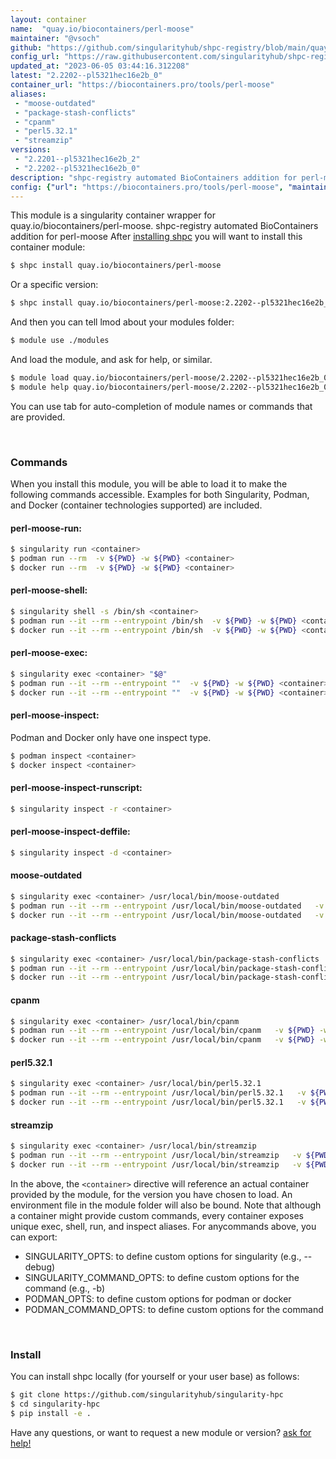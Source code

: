 ```yaml
---
layout: container
name:  "quay.io/biocontainers/perl-moose"
maintainer: "@vsoch"
github: "https://github.com/singularityhub/shpc-registry/blob/main/quay.io/biocontainers/perl-moose/container.yaml"
config_url: "https://raw.githubusercontent.com/singularityhub/shpc-registry/main/quay.io/biocontainers/perl-moose/container.yaml"
updated_at: "2023-06-05 03:44:16.312208"
latest: "2.2202--pl5321hec16e2b_0"
container_url: "https://biocontainers.pro/tools/perl-moose"
aliases:
 - "moose-outdated"
 - "package-stash-conflicts"
 - "cpanm"
 - "perl5.32.1"
 - "streamzip"
versions:
 - "2.2201--pl5321hec16e2b_2"
 - "2.2202--pl5321hec16e2b_0"
description: "shpc-registry automated BioContainers addition for perl-moose"
config: {"url": "https://biocontainers.pro/tools/perl-moose", "maintainer": "@vsoch", "description": "shpc-registry automated BioContainers addition for perl-moose", "latest": {"2.2202--pl5321hec16e2b_0": "sha256:d98e9d53ba86183551e69cbfd3679c6a52f673a901a423f8a1cdb69de1c610a6"}, "tags": {"2.2201--pl5321hec16e2b_2": "sha256:a8c52c27f2c850d78e11714556e9cdd59d2e58377bb8580b2e71991c1b60affe", "2.2202--pl5321hec16e2b_0": "sha256:d98e9d53ba86183551e69cbfd3679c6a52f673a901a423f8a1cdb69de1c610a6"}, "docker": "quay.io/biocontainers/perl-moose", "aliases": {"moose-outdated": "/usr/local/bin/moose-outdated", "package-stash-conflicts": "/usr/local/bin/package-stash-conflicts", "cpanm": "/usr/local/bin/cpanm", "perl5.32.1": "/usr/local/bin/perl5.32.1", "streamzip": "/usr/local/bin/streamzip"}}
---
```


This module is a singularity container wrapper for quay.io/biocontainers/perl-moose.
shpc-registry automated BioContainers addition for perl-moose
After [installing shpc](#install) you will want to install this container module:


```bash
$ shpc install quay.io/biocontainers/perl-moose
```

Or a specific version:

```bash
$ shpc install quay.io/biocontainers/perl-moose:2.2202--pl5321hec16e2b_0
```

And then you can tell lmod about your modules folder:

```bash
$ module use ./modules
```

And load the module, and ask for help, or similar.

```bash
$ module load quay.io/biocontainers/perl-moose/2.2202--pl5321hec16e2b_0
$ module help quay.io/biocontainers/perl-moose/2.2202--pl5321hec16e2b_0
```

You can use tab for auto-completion of module names or commands that are provided.

<br>

### Commands

When you install this module, you will be able to load it to make the following commands accessible.
Examples for both Singularity, Podman, and Docker (container technologies supported) are included.

#### perl-moose-run:

```bash
$ singularity run <container>
$ podman run --rm  -v ${PWD} -w ${PWD} <container>
$ docker run --rm  -v ${PWD} -w ${PWD} <container>
```

#### perl-moose-shell:

```bash
$ singularity shell -s /bin/sh <container>
$ podman run --it --rm --entrypoint /bin/sh  -v ${PWD} -w ${PWD} <container>
$ docker run --it --rm --entrypoint /bin/sh  -v ${PWD} -w ${PWD} <container>
```

#### perl-moose-exec:

```bash
$ singularity exec <container> "$@"
$ podman run --it --rm --entrypoint ""  -v ${PWD} -w ${PWD} <container> "$@"
$ docker run --it --rm --entrypoint ""  -v ${PWD} -w ${PWD} <container> "$@"
```

#### perl-moose-inspect:

Podman and Docker only have one inspect type.

```bash
$ podman inspect <container>
$ docker inspect <container>
```

#### perl-moose-inspect-runscript:

```bash
$ singularity inspect -r <container>
```

#### perl-moose-inspect-deffile:

```bash
$ singularity inspect -d <container>
```


#### moose-outdated

```bash
$ singularity exec <container> /usr/local/bin/moose-outdated
$ podman run --it --rm --entrypoint /usr/local/bin/moose-outdated   -v ${PWD} -w ${PWD} <container> -c " $@"
$ docker run --it --rm --entrypoint /usr/local/bin/moose-outdated   -v ${PWD} -w ${PWD} <container> -c " $@"
```


#### package-stash-conflicts

```bash
$ singularity exec <container> /usr/local/bin/package-stash-conflicts
$ podman run --it --rm --entrypoint /usr/local/bin/package-stash-conflicts   -v ${PWD} -w ${PWD} <container> -c " $@"
$ docker run --it --rm --entrypoint /usr/local/bin/package-stash-conflicts   -v ${PWD} -w ${PWD} <container> -c " $@"
```


#### cpanm

```bash
$ singularity exec <container> /usr/local/bin/cpanm
$ podman run --it --rm --entrypoint /usr/local/bin/cpanm   -v ${PWD} -w ${PWD} <container> -c " $@"
$ docker run --it --rm --entrypoint /usr/local/bin/cpanm   -v ${PWD} -w ${PWD} <container> -c " $@"
```


#### perl5.32.1

```bash
$ singularity exec <container> /usr/local/bin/perl5.32.1
$ podman run --it --rm --entrypoint /usr/local/bin/perl5.32.1   -v ${PWD} -w ${PWD} <container> -c " $@"
$ docker run --it --rm --entrypoint /usr/local/bin/perl5.32.1   -v ${PWD} -w ${PWD} <container> -c " $@"
```


#### streamzip

```bash
$ singularity exec <container> /usr/local/bin/streamzip
$ podman run --it --rm --entrypoint /usr/local/bin/streamzip   -v ${PWD} -w ${PWD} <container> -c " $@"
$ docker run --it --rm --entrypoint /usr/local/bin/streamzip   -v ${PWD} -w ${PWD} <container> -c " $@"
```



In the above, the `<container>` directive will reference an actual container provided
by the module, for the version you have chosen to load. An environment file in the
module folder will also be bound. Note that although a container
might provide custom commands, every container exposes unique exec, shell, run, and
inspect aliases. For anycommands above, you can export:

 - SINGULARITY_OPTS: to define custom options for singularity (e.g., --debug)
 - SINGULARITY_COMMAND_OPTS: to define custom options for the command (e.g., -b)
 - PODMAN_OPTS: to define custom options for podman or docker
 - PODMAN_COMMAND_OPTS: to define custom options for the command

<br>

### Install

You can install shpc locally (for yourself or your user base) as follows:

```bash
$ git clone https://github.com/singularityhub/singularity-hpc
$ cd singularity-hpc
$ pip install -e .
```

Have any questions, or want to request a new module or version? [ask for help!](https://github.com/singularityhub/singularity-hpc/issues)